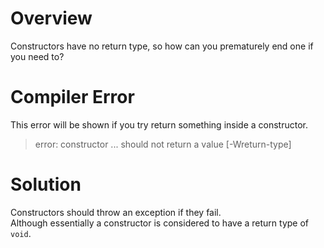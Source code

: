# Overview

Constructors have no return type, so how can you prematurely end one if you need to?

# Compiler Error

This error will be shown if you try return something inside a constructor.

> error: constructor ... should not return a value [-Wreturn-type]

# Solution

Constructors should throw an exception if they fail.  
Although essentially a constructor is considered to have a return type of `void`.
